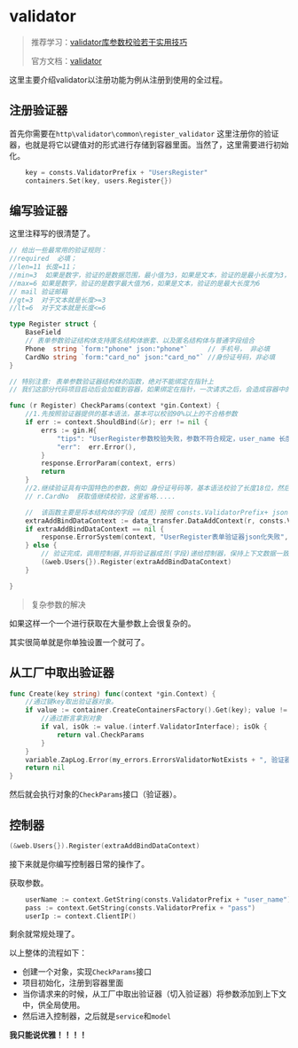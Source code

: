 # validator

> 推荐学习：[validator库参数校验若干实用技巧](https://www.liwenzhou.com/posts/Go/validator_usages/)
>
> 官方文档：[validator](https://godoc.org/github.com/go-playground/validator#hdr-Baked_In_Validators_and_Tags)

这里主要介绍validator以注册功能为例从注册到使用的全过程。

## 注册验证器

首先你需要在`http\validator\common\register_validator` 这里注册你的验证器，也就是将它以键值对的形式进行存储到容器里面。当然了，这里需要进行初始化。

```go
	key = consts.ValidatorPrefix + "UsersRegister"
	containers.Set(key, users.Register{})
```

## 编写验证器

这里注释写的很清楚了。

```go
// 给出一些最常用的验证规则：
//required  必填；
//len=11 长度=11；
//min=3  如果是数字，验证的是数据范围，最小值为3，如果是文本，验证的是最小长度为3，
//max=6 如果是数字，验证的是数字最大值为6，如果是文本，验证的是最大长度为6
// mail 验证邮箱
//gt=3  对于文本就是长度>=3
//lt=6  对于文本就是长度<=6

type Register struct {
	BaseField
	// 表单参数验证结构体支持匿名结构体嵌套、以及匿名结构体与普通字段组合
	Phone  string `form:"phone" json:"phone"`     // 手机号， 非必填
	CardNo string `form:"card_no" json:"card_no"` //身份证号码，非必填
}

// 特别注意: 表单参数验证器结构体的函数，绝对不能绑定在指针上
// 我们这部分代码项目启动后会加载到容器，如果绑定在指针，一次请求之后，会造成容器中的代码段被污染

func (r Register) CheckParams(context *gin.Context) {
	//1.先按照验证器提供的基本语法，基本可以校验90%以上的不合格参数
	if err := context.ShouldBind(&r); err != nil {
		errs := gin.H{
			"tips": "UserRegister参数校验失败，参数不符合规定，user_name 长度(>=1)、pass长度[6,20]、不允许注册",
			"err":  err.Error(),
		}
		response.ErrorParam(context, errs)
		return
	}
	//2.继续验证具有中国特色的参数，例如 身份证号码等，基本语法校验了长度18位，然后可以自行编写正则表达式等更进一步验证每一部分组成
	// r.CardNo  获取值继续校验，这里省略.....

	//  该函数主要是将本结构体的字段（成员）按照 consts.ValidatorPrefix+ json标签对应的 键 => 值 形式绑定在上下文，便于下一步（控制器）可以直接通过 context.Get(键) 获取相关值
	extraAddBindDataContext := data_transfer.DataAddContext(r, consts.ValidatorPrefix, context)
	if extraAddBindDataContext == nil {
		response.ErrorSystem(context, "UserRegister表单验证器json化失败", "")
	} else {
		// 验证完成，调用控制器,并将验证器成员(字段)递给控制器，保持上下文数据一致性
		(&web.Users{}).Register(extraAddBindDataContext)
	}

}

```

> 复杂参数的解决

如果这样一个一个进行获取在大量参数上会很复杂的。

其实很简单就是你单独设置一个就可了。

## 从工厂中取出验证器

```go
func Create(key string) func(context *gin.Context) {
	//通过键key取出验证器对象。
	if value := container.CreateContainersFactory().Get(key); value != nil {
		//通过断言拿到对象
		if val, isOk := value.(interf.ValidatorInterface); isOk {
			return val.CheckParams
		}
	}
	variable.ZapLog.Error(my_errors.ErrorsValidatorNotExists + ", 验证器模块：" + key)
	return nil
}
```

然后就会执行对象的`CheckParams`接口（验证器）。

## 控制器

```go
(&web.Users{}).Register(extraAddBindDataContext)
```

接下来就是你编写控制器日常的操作了。

获取参数。

```go
	userName := context.GetString(consts.ValidatorPrefix + "user_name")
	pass := context.GetString(consts.ValidatorPrefix + "pass")
	userIp := context.ClientIP()
```

剩余就常规处理了。

以上整体的流程如下：

* 创建一个对象，实现`CheckParams`接口
* 项目初始化，注册到容器里面
* 当你请求来的时候，从工厂中取出验证器（切入验证器）将参数添加到上下文中，供全局使用。
* 然后进入控制器，之后就是`service`和`model`

**我只能说优雅！！！！**

